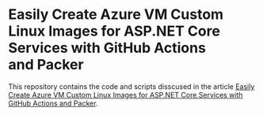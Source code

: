 # Easily Create Azure VM Custom Linux Images for ASP.NET Core Services with GitHub Actions and Packer
This repository contains the code and scripts disscused in the article [Easily Create Azure VM Custom Linux Images for ASP.NET Core Services with GitHub Actions and Packer](https://itaypodhajcer.medium.com/4abd34540980).

